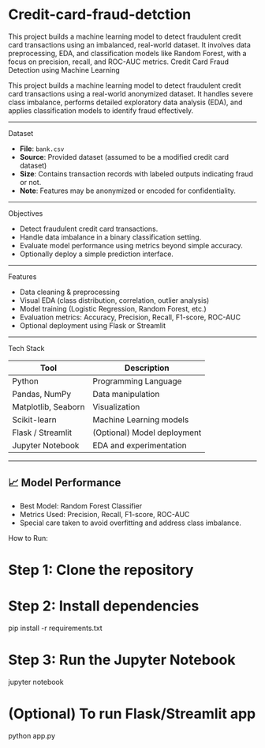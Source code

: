 # Credit-card-fraud-detction
This project builds a machine learning model to detect fraudulent credit card transactions using an imbalanced, real-world dataset. It involves data preprocessing, EDA, and classification models like Random Forest, with a focus on precision, recall, and ROC-AUC metrics.
Credit Card Fraud Detection using Machine Learning

This project builds a machine learning model to detect fraudulent credit card transactions using a real-world anonymized dataset. It handles severe class imbalance, performs detailed exploratory data analysis (EDA), and applies classification models to identify fraud effectively.

---

Dataset

- **File**: `bank.csv`
- **Source**: Provided dataset (assumed to be a modified credit card dataset)
- **Size**: Contains transaction records with labeled outputs indicating fraud or not.
- **Note**: Features may be anonymized or encoded for confidentiality.

---

Objectives

- Detect fraudulent credit card transactions.
- Handle data imbalance in a binary classification setting.
- Evaluate model performance using metrics beyond simple accuracy.
- Optionally deploy a simple prediction interface.

---

Features

- Data cleaning & preprocessing
- Visual EDA (class distribution, correlation, outlier analysis)
- Model training (Logistic Regression, Random Forest, etc.)
- Evaluation metrics: Accuracy, Precision, Recall, F1-score, ROC-AUC
- Optional deployment using Flask or Streamlit

---

 Tech Stack

| Tool              | Description                     |
|-------------------|---------------------------------|
| Python            | Programming Language            |
| Pandas, NumPy     | Data manipulation               |
| Matplotlib, Seaborn | Visualization                 |
| Scikit-learn      | Machine Learning models         |
| Flask / Streamlit | (Optional) Model deployment     |
| Jupyter Notebook  | EDA and experimentation         |

---

## 📈 Model Performance

- Best Model: Random Forest Classifier
- Metrics Used: Precision, Recall, F1-score, ROC-AUC
- Special care taken to avoid overfitting and address class imbalance.
  
How to Run:
# Step 1: Clone the repository


# Step 2: Install dependencies
pip install -r requirements.txt

# Step 3: Run the Jupyter Notebook
jupyter notebook

# (Optional) To run Flask/Streamlit app
python app.py
